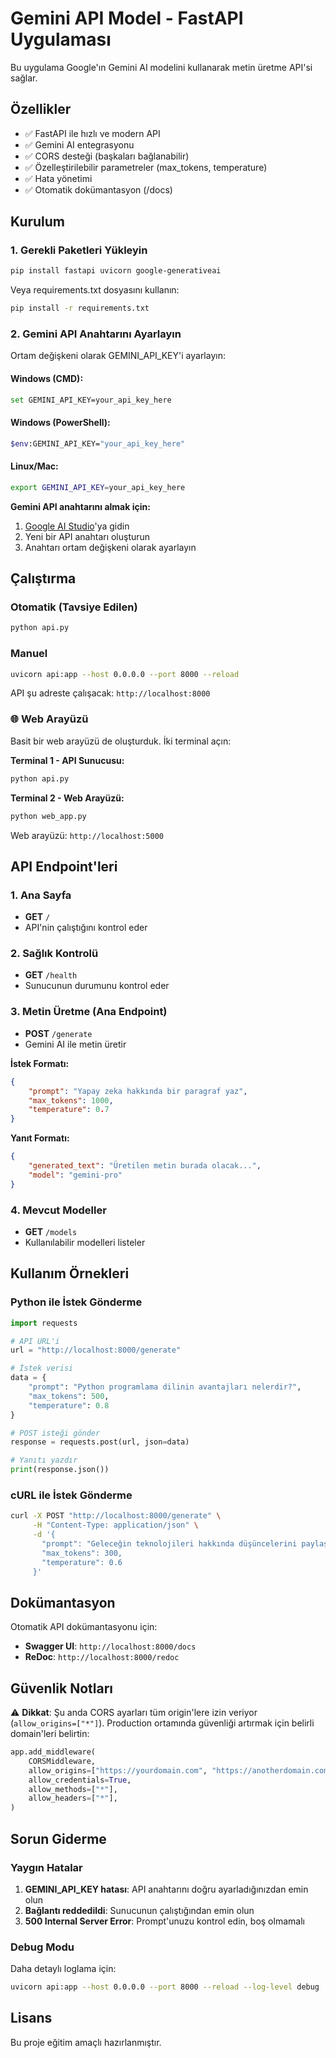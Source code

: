 # Gemini API Model - FastAPI Uygulaması

Bu uygulama Google'ın Gemini AI modelini kullanarak metin üretme API'si sağlar.

## Özellikler

- ✅ FastAPI ile hızlı ve modern API
- ✅ Gemini AI entegrasyonu
- ✅ CORS desteği (başkaları bağlanabilir)
- ✅ Özelleştirilebilir parametreler (max_tokens, temperature)
- ✅ Hata yönetimi
- ✅ Otomatik dokümantasyon (/docs)

## Kurulum


### 1. Gerekli Paketleri Yükleyin

```bash
pip install fastapi uvicorn google-generativeai
```

Veya requirements.txt dosyasını kullanın:

```bash
pip install -r requirements.txt
```

### 2. Gemini API Anahtarını Ayarlayın

Ortam değişkeni olarak GEMINI_API_KEY'i ayarlayın:

#### Windows (CMD):
```bash
set GEMINI_API_KEY=your_api_key_here
```

#### Windows (PowerShell):
```bash
$env:GEMINI_API_KEY="your_api_key_here"
```

#### Linux/Mac:
```bash
export GEMINI_API_KEY=your_api_key_here
```

**Gemini API anahtarını almak için:**
1. [Google AI Studio](https://makersuite.google.com/app/apikey)'ya gidin
2. Yeni bir API anahtarı oluşturun
3. Anahtarı ortam değişkeni olarak ayarlayın

## Çalıştırma

### Otomatik (Tavsiye Edilen)

```bash
python api.py
```

### Manuel

```bash
uvicorn api:app --host 0.0.0.0 --port 8000 --reload
```

API şu adreste çalışacak: `http://localhost:8000`

### 🌐 Web Arayüzü

Basit bir web arayüzü de oluşturduk. İki terminal açın:

**Terminal 1 - API Sunucusu:**
```bash
python api.py
```

**Terminal 2 - Web Arayüzü:**
```bash
python web_app.py
```

Web arayüzü: `http://localhost:5000`

## API Endpoint'leri

### 1. Ana Sayfa
- **GET** `/`
- API'nin çalıştığını kontrol eder

### 2. Sağlık Kontrolü
- **GET** `/health`
- Sunucunun durumunu kontrol eder

### 3. Metin Üretme (Ana Endpoint)
- **POST** `/generate`
- Gemini AI ile metin üretir

**İstek Formatı:**
```json
{
    "prompt": "Yapay zeka hakkında bir paragraf yaz",
    "max_tokens": 1000,
    "temperature": 0.7
}
```

**Yanıt Formatı:**
```json
{
    "generated_text": "Üretilen metin burada olacak...",
    "model": "gemini-pro"
}
```

### 4. Mevcut Modeller
- **GET** `/models`
- Kullanılabilir modelleri listeler

## Kullanım Örnekleri

### Python ile İstek Gönderme

```python
import requests

# API URL'i
url = "http://localhost:8000/generate"

# İstek verisi
data = {
    "prompt": "Python programlama dilinin avantajları nelerdir?",
    "max_tokens": 500,
    "temperature": 0.8
}

# POST isteği gönder
response = requests.post(url, json=data)

# Yanıtı yazdır
print(response.json())
```

### cURL ile İstek Gönderme

```bash
curl -X POST "http://localhost:8000/generate" \
     -H "Content-Type: application/json" \
     -d '{
       "prompt": "Geleceğin teknolojileri hakkında düşüncelerini paylaş",
       "max_tokens": 300,
       "temperature": 0.6
     }'
```

## Dokümantasyon

Otomatik API dokümantasyonu için:
- **Swagger UI**: `http://localhost:8000/docs`
- **ReDoc**: `http://localhost:8000/redoc`

## Güvenlik Notları

⚠️ **Dikkat**: Şu anda CORS ayarları tüm origin'lere izin veriyor (`allow_origins=["*"]`). Production ortamında güvenliği artırmak için belirli domain'leri belirtin:

```python
app.add_middleware(
    CORSMiddleware,
    allow_origins=["https://yourdomain.com", "https://anotherdomain.com"],
    allow_credentials=True,
    allow_methods=["*"],
    allow_headers=["*"],
)
```

## Sorun Giderme

### Yaygın Hatalar

1. **GEMINI_API_KEY hatası**: API anahtarını doğru ayarladığınızdan emin olun
2. **Bağlantı reddedildi**: Sunucunun çalıştığından emin olun
3. **500 Internal Server Error**: Prompt'unuzu kontrol edin, boş olmamalı

### Debug Modu

Daha detaylı loglama için:

```bash
uvicorn api:app --host 0.0.0.0 --port 8000 --reload --log-level debug
```

## Lisans

Bu proje eğitim amaçlı hazırlanmıştır.
